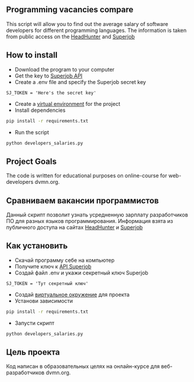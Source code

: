## Programming vacancies compare

This script will allow you to find out the average salary of software developers for different programming languages.
The information is taken from public access on the [HeadHunter](http://hh.ru) and [Superjob](https:superjob.ru)

## How to install

- Download the program to your computer
- Get the key to [Superjob API](https://api.superjob.ru )
- Create a .env file and specify the Superjob secret key
```buildoutcfg
SJ_TOKEN = 'Here's the secret key'
```
- Create a [virtual environment](https://python-scripts.com/virtualenv) for the project
- Install dependencies
```bash
pip install -r requirements.txt
```
- Run the script
```bash
python developers_salaries.py
````
## Project Goals

The code is written for educational purposes on online-course for web-developers dvmn.org.



## Сравниваем вакансии программистов

Данный скрипт позволит узнать усредненную зарплату разработчиков ПО для разных языков программирования.
Информация взята из публичного доступа на сайтах [HeadHunter](HH.ruhttps://hh.ru) и [Superjob](https:superjob.ru)

## Как установить

- Скачай программу себе на компьютер
- Получите ключ к [API Superjob](https://api.superjob.ru)  
- Создай файл .env и укажи секретный ключ Superjob 
```buildoutcfg
SJ_TOKEN = 'Тут секретный ключ'
```
- Создай [виртуальное окружение](https://python-scripts.com/virtualenv) для проекта
- Установи зависимости
```bash
pip install -r requirements.txt
```
- Запусти скрипт
```bash
python developers_salaries.py
```
## Цель проекта

Код написан в образовательных целях на онлайн-курсе для веб-разработчиков dvmn.org.
